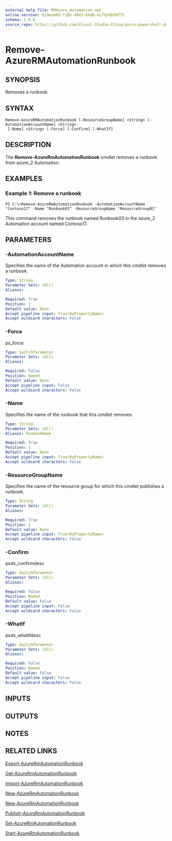 ```yaml
---
external help file: RMAzure_Automation.xml
online version: 614eee0d-f18e-4843-bed6-6cf43db59f75
schema: 2.0.0
source_repo: https://github.com/Visual-Studio-China/azure-powershell-docs-int
---
```


# Remove-AzureRMAutomationRunbook
## SYNOPSIS
Removes a runbook.

## SYNTAX

```
Remove-AzureRMAutomationRunbook [-ResourceGroupName] <String> [-AutomationAccountName] <String>
 [-Name] <String> [-Force] [-Confirm] [-WhatIf]
```

## DESCRIPTION
The **Remove-AzureRmAutomationRunbook** cmdlet removes a runbook from azure_2 Automation.

## EXAMPLES

### Example 1: Remove a runbook
```
PS C:\>Remove-AzureRmAutomationRunbook -AutomationAccountName "Contoso17" -Name "Runbook03" -ResourceGroupName "ResourceGroup01"
```

This command removes the runbook named Runbook03 in the azure_2 Automation account named Contoso17.

## PARAMETERS

### -AutomationAccountName
Specifies the name of the Automation account in which this cmdlet removes a runbook.

```yaml
Type: String
Parameter Sets: (All)
Aliases: 

Required: True
Position: 2
Default value: None
Accept pipeline input: True(ByPropertyName)
Accept wildcard characters: False
```

### -Force
ps_force

```yaml
Type: SwitchParameter
Parameter Sets: (All)
Aliases: 

Required: False
Position: Named
Default value: None
Accept pipeline input: False
Accept wildcard characters: False
```

### -Name
Specifies the name of the runbook that this cmdlet removes.

```yaml
Type: String
Parameter Sets: (All)
Aliases: RunbookName

Required: True
Position: 3
Default value: None
Accept pipeline input: True(ByPropertyName)
Accept wildcard characters: False
```

### -ResourceGroupName
Specifies the name of the resource group for which this cmdlet publishes a runbook.

```yaml
Type: String
Parameter Sets: (All)
Aliases: 

Required: True
Position: 1
Default value: None
Accept pipeline input: True(ByPropertyName)
Accept wildcard characters: False
```

### -Confirm
psdx_confirmdesc

```yaml
Type: SwitchParameter
Parameter Sets: (All)
Aliases: 

Required: False
Position: Named
Default value: False
Accept pipeline input: False
Accept wildcard characters: False
```

### -WhatIf
psdx_whatifdesc

```yaml
Type: SwitchParameter
Parameter Sets: (All)
Aliases: 

Required: False
Position: Named
Default value: False
Accept pipeline input: False
Accept wildcard characters: False
```

## INPUTS

## OUTPUTS

## NOTES

## RELATED LINKS

[Export-AzureRmAutomationRunbook](614eee0d-f18e-4843-bed6-6cf43db59f75)

[Get-AzureRmAutomationRunbook](71da0434-5c0f-498f-91f2-f09117dfa7ca)

[Import-AzureRmAutomationRunbook](6e05b8c0-5782-4580-b4e3-778e951be608)

[New-AzureRmAutomationRunbook](c0de19b6-68a5-46b0-8575-88f229fd2494)

[New-AzureRmAutomationRunbook](c0de19b6-68a5-46b0-8575-88f229fd2494)

[Publish-AzureRmAutomationRunbook](68a3d64a-280b-4285-b588-72c7a8c25942)

[Set-AzureRmAutomationRunbook](80b64633-ceab-4609-bb58-e11ab99e9c35)

[Start-AzureRmAutomationRunbook](5c86545a-93dd-4b3c-96b2-fa6ed740448d)

